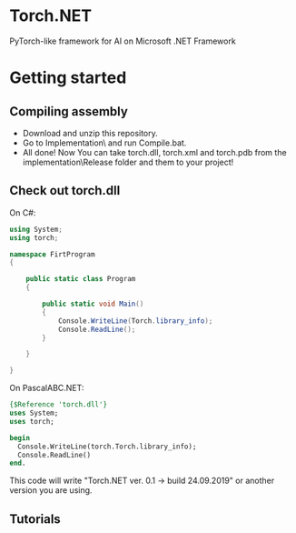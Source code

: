 # Torch.NET
PyTorch-like framework for AI on Microsoft .NET Framework

# Getting started
## Compiling assembly
* Download and unzip this repository.
* Go to Implementation\ and run Compile.bat.
* All done! Now You can take torch.dll, torch.xml and torch.pdb from the implementation\Release folder and them to your project!

## Check out torch.dll
On C#:
```C#
using System;
using torch;

namespace FirtProgram
{

    public static class Program
    {

        public static void Main()
        {
            Console.WriteLine(Torch.library_info);
            Console.ReadLine();
        }

    }

}
```

On PascalABC.NET:
```Pascal
{$Reference 'torch.dll'}
uses System;
uses torch;

begin
  Console.WriteLine(torch.Torch.library_info);
  Console.ReadLine()
end.
```
This code will write "Torch.NET ver. 0.1 -> build 24.09.2019" or another version you are using.

## Tutorials
